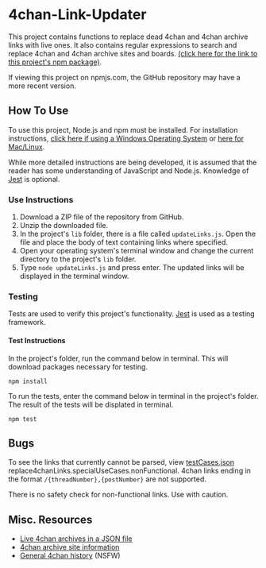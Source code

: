 # 4chan-Link-Updater

This project contains functions to replace dead 4chan and 4chan archive links with live ones. It also contains regular expressions to search and replace 4chan and 4chan archive sites and boards. [(click here for the link to this project's npm package)](https://www.npmjs.com/package/4chan-link-updater).

If viewing this project on npmjs.com, the GitHub repository may have a more recent version.

## How To Use

To use this project, Node.js and npm must be installed. For installation instructions, [click here if using a Windows Operating System](https://docs.microsoft.com/en-us/windows/dev-environment/javascript/nodejs-on-windows) or [here for Mac/Linux](https://github.com/nvm-sh/nvm#install--update-script).

While more detailed instructions are being developed, it is assumed that the reader has some understanding of JavaScript and Node.js. Knowledge of [Jest](https://jestjs.io/) is optional.

### Use Instructions

1. Download a ZIP file of the repository from GitHub.
2. Unzip the downloaded file.
3. In the project's `lib` folder, there is a file called `updateLinks.js`. Open the file and place the body of text containing links where specified.
4. Open your operating system's terminal window and change the current directory to the project's `lib` folder.
5. Type `node updateLinks.js` and press enter. The updated links will be displayed in the terminal window.

### Testing

Tests are used to verify this project's functionality. [Jest](https://jestjs.io/) is used as a testing framework.

#### Test Instructions

In the project's folder, run the command below in terminal. This will download packages necessary for testing.

```
npm install
```

To run the tests, enter the command below in terminal in the project's folder. The result of the tests will be displated in terminal.

```
npm test
```

## Bugs

To see the links that currently cannot be parsed, view [testCases.json](https://github.com/bzvnr/4chan-Link-Updater/blob/master/lib/testCases.json) replace4chanLinks.specialUseCases.nonFunctional. 4chan links ending in the format `/{threadNumber},{postNumber}` are not supported.

There is no safety check for non-functional links. Use with caution. 

## Misc. Resources

- [Live 4chan archives in a JSON file](https://github.com/4chenz/archives.json)
- [4chan archive site information](https://wiki.archiveteam.org/index.php/4chan)
- [General 4chan history](https://wiki.bibanon.org/4chan/History) (NSFW)
